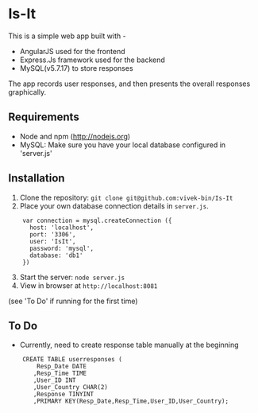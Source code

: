 # Is-It

This is a simple web app built with -
 - AngularJS used for the frontend
 - Express.Js framework used for the backend
 - MySQL(v5.7.17) to store responses

The app records user responses, and then presents the overall responses graphically.


## Requirements

- Node and npm (http://nodejs.org)
- MySQL: Make sure you have your local database configured in 'server.js'


## Installation

1. Clone the repository: `git clone git@github.com:vivek-bin/Is-It`
2. Place your own database connection details in `server.js`.
```
    var connection = mysql.createConnection ({
      host: 'localhost',
      port: '3306',
      user: 'IsIt',
      password: 'mysql',
      database: 'db1'
    })
```
  
3. Start the server: `node server.js`
4. View in browser at `http://localhost:8081`

(see 'To Do' if running for the first time)


## To Do

 - Currently, need to create response table manually at the beginning
 ```
	 CREATE TABLE userresponses (
     	 Resp_Date DATE
		,Resp_Time TIME
		,User_ID INT
		,User_Country CHAR(2)
		,Response TINYINT
		,PRIMARY KEY(Resp_Date,Resp_Time,User_ID,User_Country);
```


